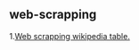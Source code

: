
## web-scrapping
1.[Web scrapping wikipedia table.](https://github.com/basilkjose/web-scrapping/tree/main/wikipedia%20web%20scrapping%20using%20requests%20and%20BeautifulSoup)
